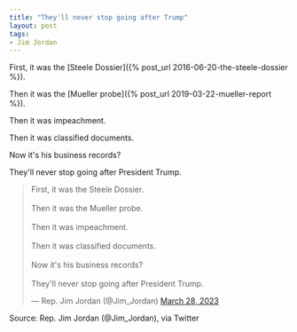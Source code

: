 ```yaml
---
title: "They'll never stop going after Trump"
layout: post
tags:
- Jim Jordan
---
```


First, it was the [Steele Dossier]({% post_url 2016-06-20-the-steele-dossier %}).

Then it was the [Mueller probe]({% post_url 2019-03-22-mueller-report %}).

Then it was impeachment.

Then it was classified documents.

Now it's his business records?

They'll never stop going after President Trump.

<blockquote class="twitter-tweet"><p lang="en" dir="ltr">First, it was the Steele Dossier. <br><br>Then it was the Mueller probe. <br><br>Then it was impeachment. <br><br>Then it was classified documents. <br><br>Now it's his business records? <br><br>They'll never stop going after President Trump.</p>&mdash; Rep. Jim Jordan (@Jim_Jordan) <a href="https://twitter.com/Jim_Jordan/status/1640820463420182530?ref_src=twsrc%5Etfw">March 28, 2023</a></blockquote> <script async src="https://platform.twitter.com/widgets.js" charset="utf-8"></script>

Source: Rep. Jim Jordan (@Jim\_Jordan), via Twitter
